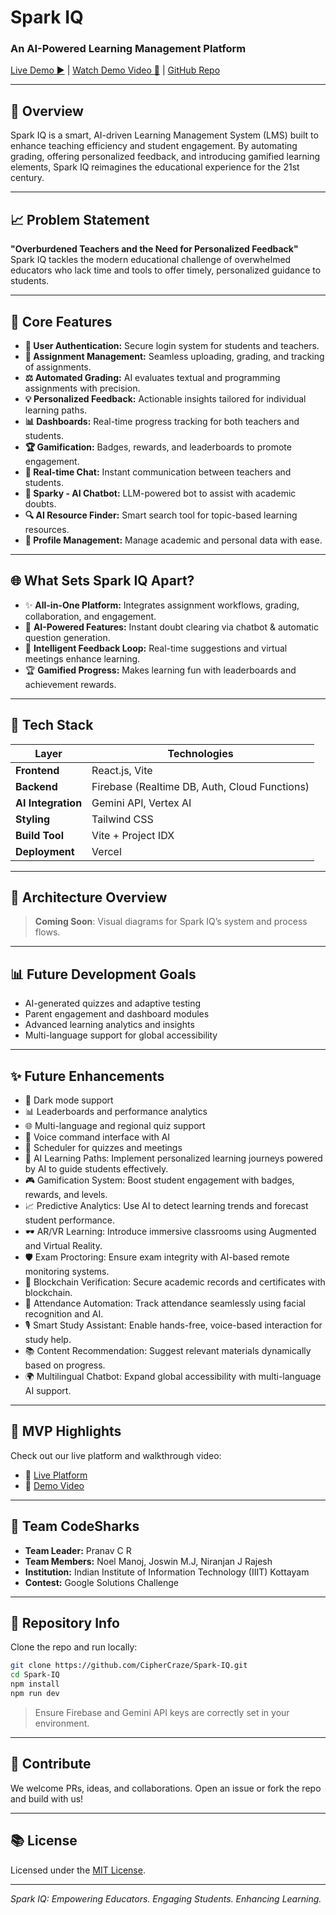# Spark IQ

### An AI-Powered Learning Management Platform

[Live Demo ▶️](https://spark-iq1.vercel.app/) | [Watch Demo Video 🎥](https://youtu.be/smi-9N_w-5I?si=OeB-ICf-35HRBv8O) | [GitHub Repo](https://github.com/CipherCraze/Spark-IQ)

---

## 🚀 Overview
Spark IQ is a smart, AI-driven Learning Management System (LMS) built to enhance teaching efficiency and student engagement. By automating grading, offering personalized feedback, and introducing gamified learning elements, Spark IQ reimagines the educational experience for the 21st century.

---

## 📈 Problem Statement
**"Overburdened Teachers and the Need for Personalized Feedback"**  
Spark IQ tackles the modern educational challenge of overwhelmed educators who lack time and tools to offer timely, personalized guidance to students.

---

## 🚪 Core Features

- **🔐 User Authentication:** Secure login system for students and teachers.
- **📄 Assignment Management:** Seamless uploading, grading, and tracking of assignments.
- **⚖️ Automated Grading:** AI evaluates textual and programming assignments with precision.
- **💡 Personalized Feedback:** Actionable insights tailored for individual learning paths.
- **📊 Dashboards:** Real-time progress tracking for both teachers and students.
- **🏆 Gamification:** Badges, rewards, and leaderboards to promote engagement.
- **💬 Real-time Chat:** Instant communication between teachers and students.
- **🤖 Sparky - AI Chatbot:** LLM-powered bot to assist with academic doubts.
- **🔍 AI Resource Finder:** Smart search tool for topic-based learning resources.
- **💼 Profile Management:** Manage academic and personal data with ease.

---

## 🌐 What Sets Spark IQ Apart?

- ✨ **All-in-One Platform:** Integrates assignment workflows, grading, collaboration, and engagement.
- 🤖 **AI-Powered Features:** Instant doubt clearing via chatbot & automatic question generation.
- 📆 **Intelligent Feedback Loop:** Real-time suggestions and virtual meetings enhance learning.
- 🏆 **Gamified Progress:** Makes learning fun with leaderboards and achievement rewards.

---

## 🛌 Tech Stack

| Layer              | Technologies                                   |
|--------------------|------------------------------------------------|
| **Frontend**       | React.js, Vite                                 |
| **Backend**        | Firebase (Realtime DB, Auth, Cloud Functions)  |
| **AI Integration** | Gemini API, Vertex AI                          |
| **Styling**        | Tailwind CSS                                   |
| **Build Tool**     | Vite + Project IDX                             |
| **Deployment**     | Vercel                                         |

---

## 📓 Architecture Overview
> **Coming Soon**: Visual diagrams for Spark IQ’s system and process flows.

---

## 📊 Future Development Goals
- AI-generated quizzes and adaptive testing
- Parent engagement and dashboard modules
- Advanced learning analytics and insights
- Multi-language support for global accessibility

---

## ✨ Future Enhancements

- 🔐 Dark mode support
- 📊 Leaderboards and performance analytics
- 🌐 Multi-language and regional quiz support
- 🤖 Voice command interface with AI
- 📅 Scheduler for quizzes and meetings
- 🧭 AI Learning Paths: Implement personalized learning journeys powered by AI to guide students effectively.
- 🎮 Gamification System: Boost student engagement with badges, rewards, and levels.
- 📈 Predictive Analytics: Use AI to detect learning trends and forecast student performance.
- 🕶️ AR/VR Learning: Introduce immersive classrooms using Augmented and Virtual Reality.
- 🛡️ Exam Proctoring: Ensure exam integrity with AI-based remote monitoring systems.
- 🔗 Blockchain Verification: Secure academic records and certificates with blockchain.
- 📌 Attendance Automation: Track attendance seamlessly using facial recognition and AI.
- 🎙️ Smart Study Assistant: Enable hands-free, voice-based interaction for study help.
- 📚 Content Recommendation: Suggest relevant materials dynamically based on progress.
- 🌍 Multilingual Chatbot: Expand global accessibility with multi-language AI support.

---

## 🌟 MVP Highlights
Check out our live platform and walkthrough video:
- 🔗 [Live Platform](https://spark-iq1.vercel.app/)
- 🎥 [Demo Video](https://youtu.be/smi-9N_w-5I?si=OeB-ICf-35HRBv8O)

---

## 👥 Team CodeSharks
- **Team Leader:** Pranav C R
- **Team Members:** Noel Manoj, Joswin M.J, Niranjan J Rajesh
- **Institution:** Indian Institute of Information Technology (IIIT) Kottayam
- **Contest:** Google Solutions Challenge

---

## 📂 Repository Info
Clone the repo and run locally:
```bash
git clone https://github.com/CipherCraze/Spark-IQ.git
cd Spark-IQ
npm install
npm run dev
```
> Ensure Firebase and Gemini API keys are correctly set in your environment.

---

## 🚀 Contribute
We welcome PRs, ideas, and collaborations. Open an issue or fork the repo and build with us!

---

## 📚 License
Licensed under the [MIT License](LICENSE).

---

*Spark IQ: Empowering Educators. Engaging Students. Enhancing Learning.*

